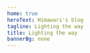 ```yaml
---
home: true
heroText: Himawari's blog
tagline: Lighting the way
title: Lighting the way
bannerBg: none
---
```

